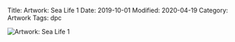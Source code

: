 Title: Artwork: Sea Life 1
Date: 2019-10-01
Modified: 2020-04-19
Category: Artwork
Tags: dpc

![Artwork: Sea Life 1]({static}/images/artwork/2019-10-01-dpc-artwork.jpg)

